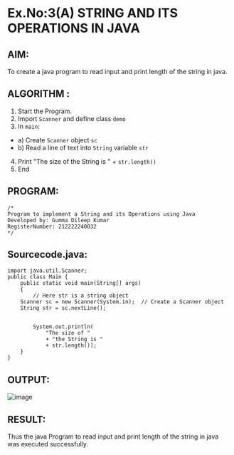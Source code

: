 # Ex.No:3(A)  STRING AND ITS OPERATIONS IN JAVA
## AIM:
To create a java program to read input and print length of the string in java.

## ALGORITHM :
1.  Start the Program.
2.	Import `Scanner` and define class `demo`
3.	In `main`:
-	a) Create `Scanner` object `sc`
-	b) Read a line of text into `String` variable `str`
4.	Print "The size of the String is " + `str.length()`
5.	End




## PROGRAM:
 ```
/*
Program to implement a String and its Operations using Java
Developed by: Gumma Dileep Kumar
RegisterNumber: 212222240032
*/
```

## Sourcecode.java:
```
import java.util.Scanner;
public class Main {
	public static void main(String[] args)
	{
    	// Here str is a string object
   	Scanner sc = new Scanner(System.in);  // Create a Scanner object
   	String str = sc.nextLine();

 
    	System.out.println(
        	"The size of "
        	+ "the String is "
        	+ str.length());
	}
}
```






## OUTPUT:

![image](https://github.com/user-attachments/assets/4182d974-4794-4220-94a1-2db096882f0b)


## RESULT:
Thus the java Program to read input and print length of the string in java was executed successfully.

